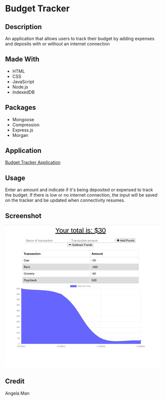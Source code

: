 # Budget Tracker

## Description
An application that allows users to track their budget by adding expenses and deposits with or without an internet connection

## Made With
* HTML
* CSS
* JavaScript
* Node.js
* IndexedDB

## Packages
* Mongoose
* Compression
* Express.js
* Morgan

## Application
[Budget Tracker Application](https://budget-tracker03.herokuapp.com/)

## Usage
Enter an amount and indicate if it's being deposited or expensed to track the budget. If there is low or no internet connection, the input will be saved on the tracker and be updated when connectivity resumes.

## Screenshot
![Screenshot of the Budget Tracker app](./budget-tracker.png)

## Credit
Angela Man